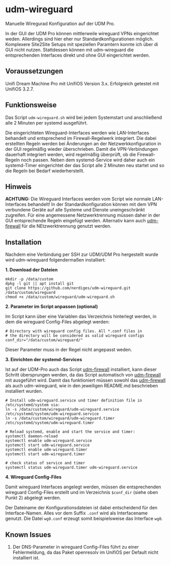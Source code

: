 # udm-wireguard
Manuelle Wiregurad Konfiguration auf der UDM Pro.

In der GUI der UDM Pro können mittlerweile wireguard VPNs eingerichtet weden. Allerdings sind hier eher nur Standardkonfigurationen möglich. Komplexere Site2Site Setups mit speziellen Paramtern konnte ich über di GUI nicht nutzen. Stattdessen können mit udm-wireguard die entsprechenden Interfaces direkt und ohne GUI eingerichtet werden.

## Voraussetzungen
Unifi Dream Machine Pro mit UnifiOS Version 3.x. Erfolgreich getestet mit UnifiOS 3.2.7.

## Funktionsweise
Das Script `udm-wireguard.sh` wird bei jedem Systemstart und anschließend alle 2 Minuten per systemd ausgeführt. 

Die eingerichteten Wireguard-Interfaces werden wie LAN-Interfaces behandelt und entsprechend im Firewall-Regelwerk integriert. Die dabei erstellten Regeln werden bei Änderungen an der Netzwerkkonfiguration in der GUI regelmäßig wieder überschrieben. Damit die VPN-Verbindungen dauerhaft integriert werden, wird regelmäßig überprüft, ob die Firewall-Regeln noch passen. Neben dem systemd-Service wird daher auch ein systemd-Timer eingerichtet der das Script alle 2 Minuten neu startet und so die Regeln bei Bedarf wiederherstellt.

## Hinweis
**ACHTUNG:** Die Wireguard Interfaces werden vom Script wie normale LAN-Interfaces behandelt! In der Standardkonfiguration können mit dem VPN verbundene Geräte auf alle Systeme und Dienste uneingeschränkt zugreifen. Für eine angemessene Netzwerktrennung müssen daher in der GUI entsprechende Regeln eingefügt werden. Alternativ kann auch [udm-firewall](https://github.com/nerdiges/udm-firewall) für die NEtzwerktrennung genutzt werden.

## Installation
Nachdem eine Verbindung per SSH zur UDM/UDM Pro hergestellt wurde wird udm-wireguard folgendermaßen installiert:

**1. Download der Dateien**

```
mkdir -p /data/custom
dpkg -l git || apt install git
git clone https://github.com/nerdiges/udm-wireguard.git /data/custom/wireguard
chmod +x /data/custom/wireguard/udm-wireguard.sh
```

**2. Parameter im Script anpassen (optional)**

Im Script kann über eine Variablen das Verzeichnis hinterlegt werden, in dem die wireguard Config-Files abgelegt werden:

```
# Directory with wireguard config files. All *.conf files in
# the directory will be considered as valid wireguard configs
conf_dir="/data/custom/wireguard/"
```

Dieser Parameter muss in der Regel nicht angepasst weden.

**3. Einrichten der systemd-Services**

Ist auf der UDM-Pro auch das Script [udm-firewall](https://github.com/nerdiges/udm-firewall) installiert, kann dieser Schritt übersprungen werden, da das Script automatisch von [udm-firewall](https://github.com/nerdiges/udm-firewall) mit ausgeführt wird. Damit das funktioniert müssen sowohl das [udm-firewall](https://github.com/nerdiges/udm-firewall) als auch udm-wireguard, wie in den jeweiligen README.md beschrieben installiert wurden. 

```
# Install udm-wireguard.service und timer definition file in /etc/systemd/system via:
ln -s /data/custom/wireguard/udm-wireguard.service /etc/systemd/system/udm-wireguard.service
ln -s /data/custom/wireguard/udm-wireguard.timer /etc/systemd/system/udm-wireguard.timer

# Reload systemd, enable and start the service and timer:
systemctl daemon-reload
systemctl enable udm-wireguard.service
systemctl start udm-wireguard.service
systemctl enable udm-wireguard.timer
systemctl start udm-wireguard.timer

# check status of service and timer
systemctl status udm-wireguard.timer udm-wireguard.service
```

**4. Wireguard Config-Files**

Damit wireguard Interfaces angelegt werden, müssen die entsprechenden wireguard Config-Files erstellt und im Verzeichnis `$conf_dir` (siehe oben Punkt 2) abgelegt werden.

Der Dateiname der Konfigurationsdateien ist dabei entscheidend für den Interface-Namen. Alles vor dem Suffix `.conf` wird als Interfacename genutzt. Die Datei `wg0.conf` erzeugt somit beispielsweise das Interface `wg0`.

## Known Issues
1. Der DNS-Parameter in wireguard Config-Files führt zu einer Fehlermeldung, da das Paket openresolv im UnifiOS per Default nicht installiert ist. 